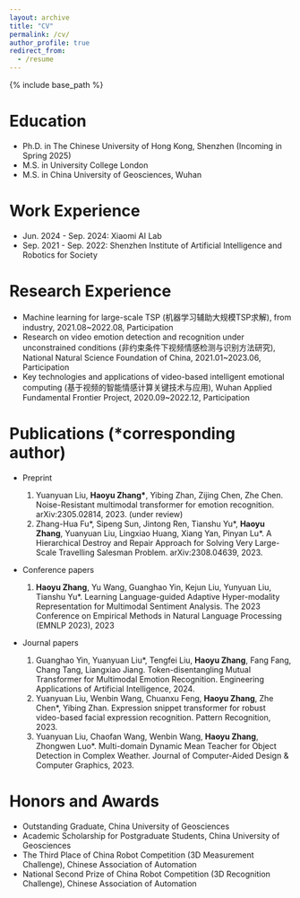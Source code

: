 ```yaml
---
layout: archive
title: "CV"
permalink: /cv/
author_profile: true
redirect_from:
  - /resume
---
```


{% include base_path %}


Education
======
* Ph.D. in The Chinese University of Hong Kong, Shenzhen (Incoming in Spring 2025)
* M.S. in University College London
* M.S. in China University of Geosciences, Wuhan

Work Experience
======
* Jun. 2024 - Sep. 2024: Xiaomi AI Lab
* Sep. 2021 - Sep. 2022: Shenzhen Institute of Artificial Intelligence and Robotics for Society
      
Research Experience
======
* Machine learning for large-scale TSP (机器学习辅助大规模TSP求解), from industry, 2021.08~2022.08, Participation
* Research on video emotion detection and recognition under unconstrained conditions (非约束条件下视频情感检测与识别方法研究), National Natural Science Foundation of China, 2021.01~2023.06, Participation
* Key technologies and applications of video-based intelligent emotional computing (基于视频的智能情感计算关键技术与应用), Wuhan Applied Fundamental Frontier Project, 2020.09~2022.12, Participation

Publications (\*corresponding author)
======
* Preprint
  1. Yuanyuan Liu, **Haoyu Zhang\***, Yibing Zhan, Zijing Chen, Zhe Chen. Noise-Resistant multimodal transformer for emotion recognition. arXiv:2305.02814, 2023. (under review)
  2. Zhang-Hua Fu\*, Sipeng Sun, Jintong Ren, Tianshu Yu\*, **Haoyu Zhang**, Yuanyuan Liu, Lingxiao Huang, Xiang Yan, Pinyan Lu\*. A Hierarchical Destroy and Repair Approach for Solving Very Large-Scale Travelling Salesman Problem. arXiv:2308.04639, 2023.
     
* Conference papers
  1. **Haoyu Zhang**, Yu Wang, Guanghao Yin, Kejun Liu, Yunyuan Liu, Tianshu Yu\*. Learning Language-guided Adaptive Hyper-modality Representation for Multimodal Sentiment Analysis. The 2023 Conference on Empirical Methods in Natural Language Processing (EMNLP 2023), 2023
  
* Journal papers
  1. Guanghao Yin, Yuanyuan Liu\*, Tengfei Liu, **Haoyu Zhang**, Fang Fang, Chang Tang, Liangxiao Jiang. Token-disentangling Mutual Transformer for Multimodal Emotion Recognition. Engineering Applications of Artificial Intelligence, 2024.
  2. Yuanyuan Liu, Wenbin Wang, Chuanxu Feng, **Haoyu Zhang**, Zhe Chen\*, Yibing Zhan. Expression snippet transformer for robust video-based facial expression recognition. Pattern Recognition, 2023.
  3. Yuanyuan Liu, Chaofan Wang, Wenbin Wang, **Haoyu Zhang**, Zhongwen Luo\*. Multi-domain Dynamic Mean Teacher for Object Detection in Complex Weather. Journal of Computer-Aided Design & Computer Graphics, 2023.

Honors and Awards
======
  * Outstanding Graduate, China University of Geosciences
  * Academic Scholarship for Postgraduate Students, China University of Geosciences
  * The Third Place of China Robot Competition (3D Measurement Challenge), Chinese Association of Automation
  * National Second Prize of China Robot Competition (3D Recognition Challenge), Chinese Association of Automation


<!--
Publications
======
  <ul>{% for post in site.publications %}
    {% include archive-single-cv.html %}
  {% endfor %}</ul>
  
Talks
======
  <ul>{% for post in site.talks %}
    {% include archive-single-talk-cv.html %}
  {% endfor %}</ul>
  
Teaching
======
  <ul>{% for post in site.teaching %}
    {% include archive-single-cv.html %}
  {% endfor %}</ul>
  
Service and leadership
======
* Currently signed in to 43 different slack teams -->
